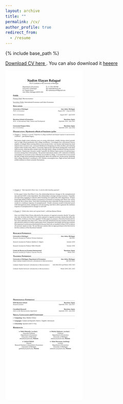 ```yaml
---
layout: archive
title: ""
permalink: /cv/
author_profile: true
redirect_from:
  - /resume
---
```


{% include base_path %}

<a href="https://drive.google.com/uc?export=download&id=1PWyxzNVv3R9QnfaeGsiRbrZ0Rs3nCZb1" target="_blank"> Download CV here </a>. You can also download it <a href="https://nadimelayan.github.io/nadimelayan.github.io/pages/CV_Nadim.pdf" target="_blank"> heeere </a>

![](CV_Nadim.png)
